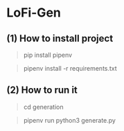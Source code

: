 # LoFi-Gen

## (1) How to install project

> pip install pipenv

> pipenv install -r requirements.txt

## (2) How to run it

> cd generation

> pipenv run python3 generate.py
